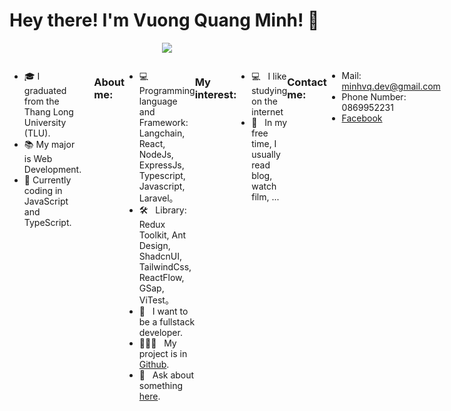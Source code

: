 # Hey there! I'm Vuong Quang Minh! 👋 

<p align="center">
  <a href="https://github.com/DenverCoder1/readme-typing-svg">
    <img src="https://readme-typing-svg.herokuapp.com?lines=Web+Developer;Always%20learning%20new%20things&center=true&width=380&height=45">
  </a>
</p>


<div style="display: flex; justify-content: space-between; align-items: flex-start;">
  <!-- Left Column -->
  <div style="flex: 1; padding-right: 20px;">
    <ul>
      <li>🎓 I graduated from the Thang Long University (TLU).</li>
      <li>📚 My major is Web Development.</li>
      <li>🔭 Currently coding in JavaScript and TypeScript.</li>
    </ul>
  </div>

### About me:

- 💻 &nbsp; Programming language and Framework: Langchain, React, NodeJs, ExpressJs, Typescript, Javascript, Laravel。
- 🛠 &nbsp; Library: Redux Toolkit, Ant Design, ShadcnUI, TailwindCss, ReactFlow, GSap, ViTest。
- 🚀 &nbsp; I want to be a fullstack developer.
- 👨🏻‍💻 &nbsp; My project is in [Github]([https://github.com/phongdk29101999?tab=repositories](https://github.com/vuongquangminh?tab=repositories)).
- 💬 &nbsp; Ask about something [here](https://github.com/phongdk29101999/phongdk29101999/issues).

### My interest:

- 💻 &nbsp; I like studying on the internet
- 📰 &nbsp; In my free time, I usually read blog, watch film, ...

### Contact me:

- Mail: minhvq.dev@gmail.com
- Phone Number: 0869952231
- [Facebook](https://www.facebook.com/minh4.0)
